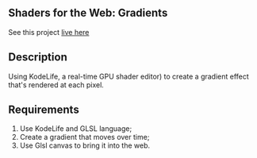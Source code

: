 ## Shaders for the Web: Gradients

See this project [live here](https://shaders1-gradient.netlify.app/)


## Description

Using KodeLife, a real-time GPU shader editor) to create a gradient effect that's rendered at each pixel.


## Requirements

1. Use KodeLife and GLSL language;
2. Create a gradient that moves over time;
3. Use Glsl canvas to bring it into the web.
